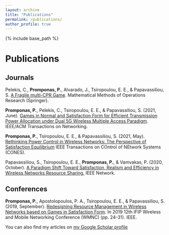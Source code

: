 ```yaml
---
layout: archive
title: "Publications"
permalink: /publications/
author_profile: true
---
```



{% include base_path %}

<!-- {% for post in site.publications reversed %}
  {% include archive-single.html %}
{% endfor %} -->



# Publications

## Journals

Pelekis, C., **Promponas, P.**, Alvarado, J., Tsiropoulou, E. E., & Papavassiliou, S. [A Fragile multi-CPR Game](https://arxiv.org/pdf/2102.12820.pdf).
Mathematical Methods of Operations Research (Springer). 

**Promponas, P.**, Pelekis, C., Tsiropoulou, E. E., & Papavassiliou, S. (2021, June). [Games in Normal and Satisfaction Form for Efficient Transmission Power Allocation under Dual 5G Wireless Multiple Access Paradigm](https://www.researchgate.net/profile/Eirini-Eleni-Tsiropoulou/publication/353391615_Games_in_Normal_and_Satisfaction_Form_for_Efficient_Transmission_Power_Allocation_Under_Dual_5G_Wireless_Multiple_Access_Paradigm/links/61033f451e95fe241a98e50d/Games-in-Normal-and-Satisfaction-Form-for-Efficient-Transmission-Power-Allocation-Under-Dual-5G-Wireless-Multiple-Access-Paradigm.pdf?origin=profileFeaturedResearchPublicationItem). IEEE/ACM Transactions on Networking.

**Promponas, P.**,  Tsiropoulou, E. E., & Papavassiliou, S. (2021, May). [Rethinking Power Control in Wireless Networks: The Perspective of Satisfaction Equilibrium](https://www.researchgate.net/publication/351401843_Rethinking_Power_Control_in_Wireless_Networks_The_Perspective_of_Satisfaction_Equilibrium) IEEE Transactions on COntrol of NEtwork Systems (CONES).

Papavassiliou, S., Tsiropoulou, E. E., **Promponas, P.**, & Vamvakas, P. (2020, October). [A 
Paradigm Shift Toward Satisfaction, Realism and Efficiency in Wireless Networks Resource Sharing.](https://www.researchgate.net/profile/Eirini_Eleni_Tsiropoulou/publication/346392121_A_Paradigm_Shift_Toward_Satisfaction_Realism_and_Efficiency_in_Wireless_Networks_Resource_Sharing/links/5fc3dd77a6fdcc6cc683a658/A-Paradigm-Shift-Toward-Satisfaction-Realism-and-Efficiency-in-Wireless-Networks-Resource-Sharing.pdf) IEEE Network.

## Conferences

**Promponas, P.**, Apostolopoulos, P. A., Tsiropoulou, E. E., \& Papavassiliou, S. (2019, September). [Redesigning Resource Management in Wireless Networks based on Games in Satisfaction Form](http://ece-research.unm.edu/tsiropoulou/files/IEEE_WMNC_2019_Promponas_Panagiotis_final.pdf). In 2019 12th IFIP Wireless and Mobile Networking Conference (WMNC) (pp. 24-31). IEEE.

You can also find my articles on [my Google Scholar profile](https://scholar.google.com/citations?user=-1WgCd8AAAAJ&hl=en)


